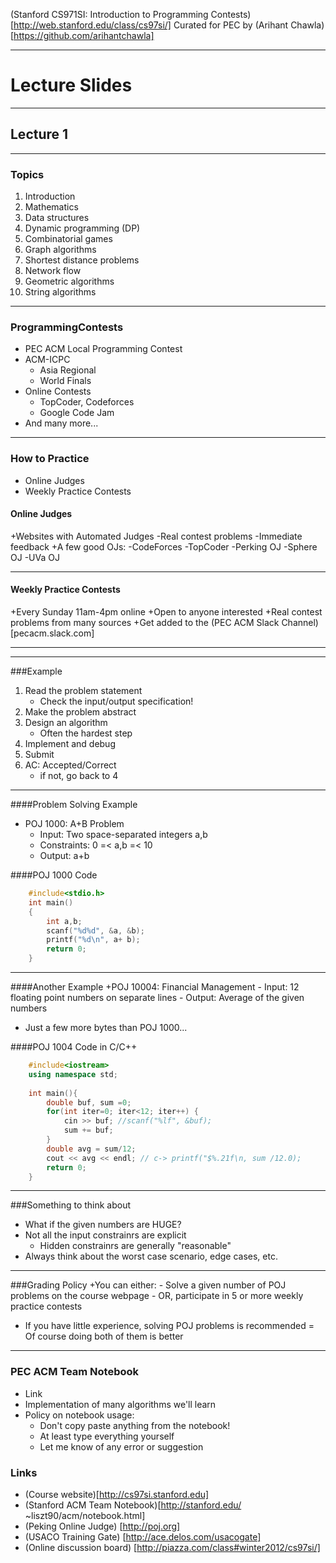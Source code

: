 (Stanford CS971SI: Introduction to Programming Contests)[http://web.stanford.edu/class/cs97si/]
Curated for PEC by (Arihant Chawla)[https://github.com/arihantchawla]
***

# Lecture Slides
***

## Lecture 1
***

### Topics
1. Introduction
2. Mathematics
3. Data structures
4. Dynamic programming (DP)
5. Combinatorial games
6. Graph algorithms
7. Shortest distance problems
8. Network flow
9. Geometric algorithms
10. String algorithms
***

### ProgrammingContests
+ PEC ACM Local Programming Contest
+ ACM-ICPC
	- Asia Regional
	- World Finals
+ Online Contests
	- TopCoder, Codeforces
	- Google Code Jam
+ And many more...
***

### How to Practice
+ Online Judges
+ Weekly Practice Contests

#### Online Judges
+Websites with Automated Judges
	-Real contest problems
	-Immediate feedback
+A few good OJs:
	-CodeForces
	-TopCoder
	-Perking OJ
	-Sphere OJ
	-UVa OJ
***

#### Weekly Practice Contests
+Every Sunday 11am-4pm online
+Open to anyone interested
+Real contest problems from many sources
+Get added to the (PEC ACM Slack Channel)[pecacm.slack.com]
***
***

###Example 
1. Read the problem statement
	- Check the input/output specification!
2. Make the problem abstract
3. Design an algorithm 
	- Often the hardest step
4. Implement and debug
5. Submit
6. AC: Accepted/Correct
	- if not, go back to 4
*** 

####Problem Solving Example
+ POJ 1000: A+B Problem
	- Input: Two space-separated integers a,b
	- Constraints: 0 =< a,b =< 10
	- Output: a+b

####POJ 1000 Code

```c
	#include<stdio.h>
	int main()
	{
		int a,b;
		scanf("%d%d", &a, &b);
		printf("%d\n", a+ b);
		return 0;
	}
```
***

####Another Example
+POJ 10004: Financial Management
	- Input: 12 floating point numbers on separate lines
	- Output: Average of the given numbers
+ Just a few more bytes than POJ 1000...


####POJ 1004 Code in C/C++

```cpp
	#include<iostream>
	using namespace std;
	
	int main(){
		double buf, sum =0;
		for(int iter=0; iter<12; iter++) {
			cin >> buf; //scanf("%lf", &buf);
			sum += buf;
		}
		double avg = sum/12;
		cout << avg << endl; // c-> printf("$%.21f\n, sum /12.0);
		return 0;
	} 
```
***

###Something to think about 
+ What if the given numbers are HUGE?
+ Not all the input constrainrs are explicit
	- Hidden constrainrs are generally "reasonable"
+ Always think about the worst case scenario, edge cases, etc.
***

###Grading Policy
+You can either:
	- Solve a given number of POJ problems on the course webpage
	- OR, participate in 5 or more weekly practice contests
+ If you have little experience, solving POJ problems is recommended
	= Of course doing both of them is better
***

### PEC ACM Team Notebook

+ Link 
+ Implementation of many algorithms we'll learn
+ Policy on notebook usage:
	- Don't copy paste anything from the notebook!
	- At least type everything yourself
	- Let me know of any error or suggestion

### Links
+ (Course website)[http://cs97si.stanford.edu]
+ (Stanford ACM Team Notebook)[http://stanford.edu/ ~liszt90/acm/notebook.html]
+ (Peking Online Judge) [http://poj.org]
+ (USACO Training Gate) [http://ace.delos.com/usacogate]
+ (Online discussion board) [http://piazza.com/class#winter2012/cs97si/]


